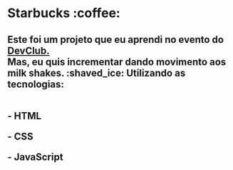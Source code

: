 <h1>Starbucks :coffee:</h1>
<h2>Este foi um projeto que eu aprendi no evento do <a href="https:devclub.com">DevClub.</a>
  <br>
Mas, eu quis incrementar dando movimento aos milk shakes. :shaved_ice: Utilizando as tecnologias:
  <br>
  <br>
<p>- HTML</p>
<p>- CSS</p>
<p>- JavaScript</p></h2>
